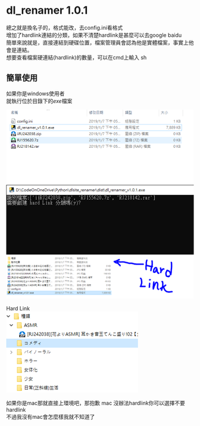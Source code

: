 # dl_renamer 1.0.1

總之就是換名子的，格式能改，去config.ini看格式  
增加了hardlink連結的分類，如果不清楚hardlink是甚麼可以去google baidu  
簡單來說就是，直接連結到硬碟位置，檔案管理員會認為他是實體檔案，事實上他會是連結。  
想要查看檔案硬連結(hardlink)的數量，可以在cmd上輸入 sh

## 簡單使用

如果你是windows使用者  
就執行位於目錄下的*exe*檔案

![before](/usage_pic/before2.PNG)
![middle](/usage_pic/middle.PNG)
![after](/usage_pic/after.PNG)

Hard Link  
![hardlink](/usage_pic/hardlink.PNG)

如果你是mac那就直接上環境吧，那抱歉 mac 沒辦法hardlink你可以選擇不要hardlink  
不過我沒有mac會怎麼樣我就不知道了
